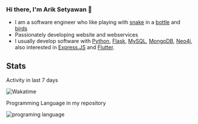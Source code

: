 ### Hi there, I'm Arik Setyawan 👋
  - I am a software engineer who like playing with [snake](https://python.org) in a [bottle](https://flask.palletsprojects.com/) and [birds](https://flutter.dev/)
  - Passionately developing website and webservices
  - I usually develop software with [Python](https://python.org), [Flask](https://flask.palletsprojects.com/), [MySQL](https://www.mysql.com), [MongoDB](https://www.mongodb.com), [Neo4j](https://neo4j.com), also interested in [Express.JS](https://expressjs.com) and [Flutter](https://flutter.dev/).
  
## Stats

Activity in last 7 days

![Wakatime](https://github-readme-stats.vercel.app/api/wakatime?username=ariksetyawan&theme=radical&layout=compact&range=last_7_days)

Programming Language in my repository

![programing language](https://github-readme-stats.vercel.app/api/top-langs/?username=ariksetyawan&theme=radical&layout=compact)
<!--
**ArikSetyawan/ariksetyawan** is a ✨ _special_ ✨ repository because its `README.md` (this file) appears on your GitHub profile.

Here are some ideas to get you started:

- 🔭 I’m currently working on ...
- 🌱 I’m currently learning ...
- 👯 I’m looking to collaborate on ...
- 🤔 I’m looking for help with ...
- 💬 Ask me about ...
- 📫 How to reach me: ...
- 😄 Pronouns: ...
- ⚡ Fun fact: ...
-->
